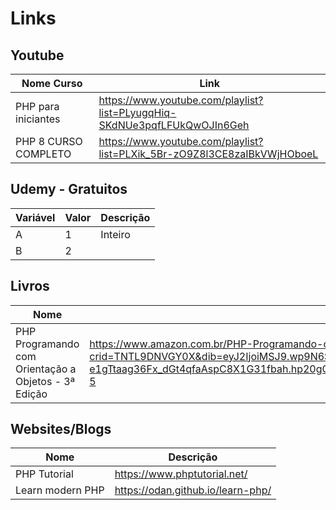 # Links 

## Youtube

| Nome Curso | Link |
| -------- | ----- |
| PHP para iniciantes | https://www.youtube.com/playlist?list=PLyugqHiq-SKdNUe3pqfLFUkQwOJIn6Geh |
| PHP 8 CURSO COMPLETO | https://www.youtube.com/playlist?list=PLXik_5Br-zO9Z8l3CE8zaIBkVWjHOboeL |


## Udemy - Gratuitos

| Variável | Valor | Descrição |
| -------- | ----- | ----------- |
| A        | 1     | Inteiro     |
| B        | 2     |             |


## Livros

| Nome | Link |
| -------- | ----- |
| PHP Programando com Orientação a Objetos - 3ª Edição | https://www.amazon.com.br/PHP-Programando-com-Orienta%C3%A7%C3%A3o-Objetos/dp/8575224654/ref=sr_1_5?crid=TNTL9DNVGY0X&dib=eyJ2IjoiMSJ9.wp9N6Sb4_G486OqFN3CayMVJnLS9cZ7NUhMopX6JtTiqv46rvWCe5w4LWjS9Jzaf47dumW1IOiMgrwVQdopqbniHxZK6Y-e1gTtaag36Fx_dGt4qfaAspC8X1G31fbah.hp20gGBVhhfrKdLBlN72Ci1geBJOyGyFZ_CzxU22gw8&dib_tag=se&keywords=pablo+dall%27oglio&qid=1733190368&sprefix=pablo+da%2Caps%2C285&sr=8-5 |

## Websites/Blogs

| Nome | Descrição |
| -------- | ------ |
| PHP Tutorial | https://www.phptutorial.net/ |
| Learn modern PHP | https://odan.github.io/learn-php/ |

